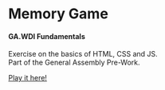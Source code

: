 # Memory Game
#### GA.WDI Fundamentals 

Exercise on the basics of HTML, CSS and JS.\
Part of the General Assembly Pre-Work.

[Play it here!](https://roqdraw.github.io/Memory-Game/)